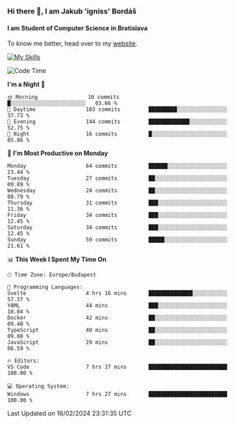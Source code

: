 ### Hi there 👋, I am Jakub 'igniss' Bordáš

#### I am Student of Computer Science in Bratislava
To know me better, head over to my [website](https://bordas.sk).

[![My Skills](https://skillicons.dev/icons?i=js,html,css,figma,svelte,java,kotlin,python,postgresql,typescript,nest,nodejs)](https://bordas.sk)


<!--START_SECTION:waka-->
![Code Time](http://img.shields.io/badge/Code%20Time-1%2C409%20hrs%203%20mins-blue)

**I'm a Night 🦉** 

```text
🌞 Morning                10 commits          █░░░░░░░░░░░░░░░░░░░░░░░░   03.66 % 
🌆 Daytime                103 commits         █████████░░░░░░░░░░░░░░░░   37.73 % 
🌃 Evening                144 commits         █████████████░░░░░░░░░░░░   52.75 % 
🌙 Night                  16 commits          █░░░░░░░░░░░░░░░░░░░░░░░░   05.86 % 
```
📅 **I'm Most Productive on Monday** 

```text
Monday                   64 commits          ██████░░░░░░░░░░░░░░░░░░░   23.44 % 
Tuesday                  27 commits          ██░░░░░░░░░░░░░░░░░░░░░░░   09.89 % 
Wednesday                24 commits          ██░░░░░░░░░░░░░░░░░░░░░░░   08.79 % 
Thursday                 31 commits          ███░░░░░░░░░░░░░░░░░░░░░░   11.36 % 
Friday                   34 commits          ███░░░░░░░░░░░░░░░░░░░░░░   12.45 % 
Saturday                 34 commits          ███░░░░░░░░░░░░░░░░░░░░░░   12.45 % 
Sunday                   59 commits          █████░░░░░░░░░░░░░░░░░░░░   21.61 % 
```


📊 **This Week I Spent My Time On** 

```text
🕑︎ Time Zone: Europe/Budapest

💬 Programming Languages: 
Svelte                   4 hrs 16 mins       ██████████████░░░░░░░░░░░   57.37 % 
YAML                     44 mins             ███░░░░░░░░░░░░░░░░░░░░░░   10.04 % 
Docker                   42 mins             ██░░░░░░░░░░░░░░░░░░░░░░░   09.40 % 
TypeScript               40 mins             ██░░░░░░░░░░░░░░░░░░░░░░░   09.08 % 
JavaScript               29 mins             ██░░░░░░░░░░░░░░░░░░░░░░░   06.59 % 

🔥 Editors: 
VS Code                  7 hrs 27 mins       █████████████████████████   100.00 % 

💻 Operating System: 
Windows                  7 hrs 27 mins       █████████████████████████   100.00 % 
```


 Last Updated on 16/02/2024 23:31:35 UTC
<!--END_SECTION:waka-->
